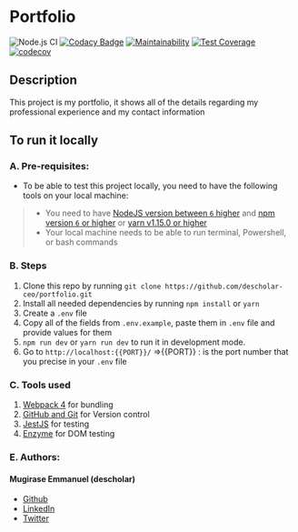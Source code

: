 # Portfolio

![Node.js CI](https://github.com/descholar-ceo/portfolio/workflows/Node.js%20CI/badge.svg)  [![Codacy Badge](https://app.codacy.com/project/badge/Grade/eca05d04d15347a898e20208809c63e9)](https://www.codacy.com/manual/descholar-ceo/portfolio?utm_source=github.com&amp;utm_medium=referral&amp;utm_content=descholar-ceo/portfolio&amp;utm_campaign=Badge_Grade)  [![Maintainability](https://api.codeclimate.com/v1/badges/bac0788cb2075fe809e8/maintainability)](https://codeclimate.com/github/descholar-ceo/portfolio/maintainability)  [![Test Coverage](https://api.codeclimate.com/v1/badges/bac0788cb2075fe809e8/test_coverage)](https://codeclimate.com/github/descholar-ceo/portfolio/test_coverage)  [![codecov](https://codecov.io/gh/descholar-ceo/portfolio/branch/develop/graph/badge.svg)](https://codecov.io/gh/descholar-ceo/portfolio)

## Description

This project is my portfolio, it shows all of the details regarding my professional experience and my contact information

## To run it locally
### A. Pre-requisites: 
* To be able to test this project locally, you need to have the following tools on your local machine:
> * You need to have [NodeJS version between `6` higher](https://nodejs.org/en/) and [npm version `6` or higher](https://www.npmjs.com/) or [yarn v1.15.0 or higher](https://yarnpkg.com/getting-started/install)
> * Your local machine needs to be able to run terminal, Powershell, or bash commands

### B. Steps
1. Clone this repo by running `git clone https://github.com/descholar-ceo/portfolio.git`
2. Install all needed dependencies by running `npm install` or `yarn`
3. Create a `.env` file
4. Copy all of the fields from `.env.example`, paste them in `.env` file and provide values for them
6. `npm run dev` or `yarn run dev` to run it in development mode.
7. Go to `http://localhost:{{PORT}}/`   =>{{PORT}} : is the port number that you precise in your `.env` file

### C. Tools used
1. [Webpack 4](https://webpack.js.org/) for bundling
2. [GitHub and Git](https://github.com/) for Version control
3. [JestJS](https://jestjs.io/docs/en/webpack) for testing
4. [Enzyme](https://enzymejs.github.io/enzyme/docs/installation/) for DOM testing

### E. Authors:
#### Mugirase Emmanuel (descholar)
* [Github](https://github.com/descholar-ceo)
* [LinkedIn](https://www.linkedin.com/in/mugirase-emmanuel-a90b49143/)
* [Twitter](https://twitter.com/descholar3)
